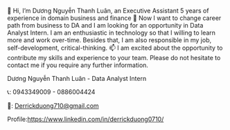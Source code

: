 👋 Hi, I’m Dương Nguyễn Thanh Luân, an Executive Assistant 5 years of experience in domain business and finance
👀 Now I want to change career path from business to DA and I am looking for an opportunity in Data Analyst Intern.
I am an enthusiastic in technology so that I willing to learn more and work over-time. 
Besides that, I am also responsible in my job, self-development, critical-thinking.
📫  I am excited about the opportunity to contribute my skills and experience to your team. Please do not hesitate to contact me if you require any further information.

Dương Nguyễn Thanh Luân - Data Analyst Intern 

📞: 0943349009 - 0886004424

📧: Derrickduong710@gmail.com

Profile:https://www.linkedin.com/in/derrickduong0710/



<!---
NaulDuong/NaulDuong is a ✨ special ✨ repository because its `README.md` (this file) appears on your GitHub profile.
You can click the Preview link to take a look at your changes.
--->
